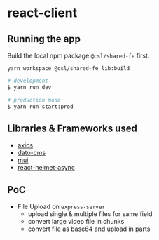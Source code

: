 # react-client

## Running the app

Build the local npm package `@csl/shared-fe` first.
```
yarn workspace @csl/shared-fe lib:build
```

```bash
# development
$ yarn run dev

# production mode
$ yarn run start:prod
```

## Libraries & Frameworks used

- [axios](https://axios-http.com/)
- [dato-cms](https://www.datocms.com/)
- [mui](https://mui.com/)
- [react-helmet-async](https://www.npmjs.com/package/react-helmet-async)

## PoC

- File Upload on `express-server`
	- upload single & multiple files for same field
	- convert large video file in chunks
	- convert file as base64 and upload in parts